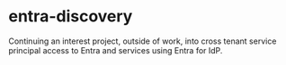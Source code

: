 # entra-discovery

Continuing an interest project, outside of work, into cross tenant service principal access to Entra and services using Entra for IdP.
